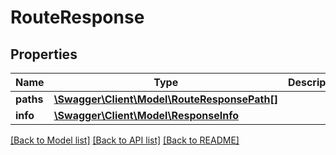 # RouteResponse

## Properties
Name | Type | Description | Notes
------------ | ------------- | ------------- | -------------
**paths** | [**\Swagger\Client\Model\RouteResponsePath[]**](RouteResponsePath.md) |  | [optional] 
**info** | [**\Swagger\Client\Model\ResponseInfo**](ResponseInfo.md) |  | [optional] 

[[Back to Model list]](../README.md#documentation-for-models) [[Back to API list]](../README.md#documentation-for-api-endpoints) [[Back to README]](../README.md)


